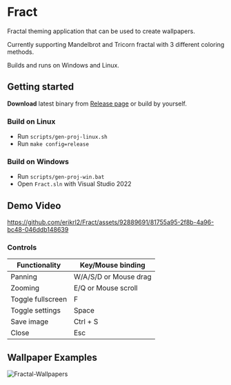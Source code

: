 # Fract

Fractal theming application that can be used to create wallpapers.

Currently supporting Mandelbrot and Tricorn fractal with 3 different coloring methods.

Builds and runs on Windows and Linux.

## Getting started

**Download** latest binary from [Release page](https://github.com/erikrl2/Fract/releases) or build by yourself.

### Build on Linux

- Run `scripts/gen-proj-linux.sh`
- Run `make config=release`

### Build on Windows

- Run `scripts/gen-proj-win.bat`
- Open `Fract.sln` with Visual Studio 2022

## Demo Video

https://github.com/erikrl2/Fract/assets/92889691/81755a95-2f8b-4a96-bc48-046ddb148639

### Controls

| Functionality     | Key/Mouse binding     |
| ----------------- | --------------------- |
| Panning           | W/A/S/D or Mouse drag |
| Zooming           | E/Q or Mouse scroll   |
| Toggle fullscreen | F                     |
| Toggle settings   | Space                 |
| Save image        | Ctrl + S              |
| Close             | Esc                   |

## Wallpaper Examples

![Fractal-Wallpapers](https://github.com/erikrl2/Fract/assets/92889691/d4c72b1e-eda8-4b87-b6f4-4eed3d27633e)
